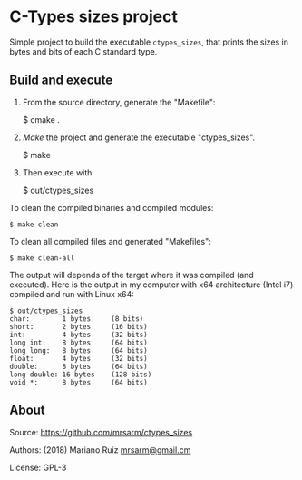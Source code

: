 C-Types sizes project
=====================

Simple project to build the executable
`ctypes_sizes`, that prints the sizes in bytes
and bits of each C standard type.


Build and execute
-----------------

1. From the source directory, generate the "Makefile":

    $ cmake .

2. *Make* the project and generate the executable "ctypes_sizes".

    $ make

3. Then execute with:

    $ out/ctypes_sizes

To clean the compiled binaries and compiled modules:

    $ make clean

To clean all compiled files and generated "Makefiles":

    $ make clean-all

The output will depends of the target where it was compiled
(and executed). Here is the output in my computer
with x64 architecture (Intel i7) compiled and run with
Linux x64:

    $ out/ctypes_sizes
    char:        1 bytes     (8 bits)
    short:       2 bytes     (16 bits)
    int:         4 bytes     (32 bits)
    long int:    8 bytes     (64 bits)
    long long:   8 bytes     (64 bits)
    float:       4 bytes     (32 bits)
    double:      8 bytes     (64 bits)
    long double: 16 bytes    (128 bits)
    void *:      8 bytes     (64 bits)


About
-----

Source: https://github.com/mrsarm/ctypes_sizes

Authors: (2018) Mariano Ruiz <mrsarm@gmail.cm>

License: GPL-3
